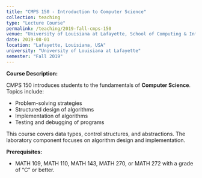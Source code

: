 ```yaml
---
title: "CMPS 150 - Introduction to Computer Science"
collection: teaching
type: "Lecture Course"
permalink: /teaching/2019-fall-cmps-150
venue: "University of Louisiana at Lafayette, School of Computing & Informatics"
date: 2019-08-01
location: "Lafayette, Louisiana, USA"
university: "University of Louisiana at Lafayette"
semester: "Fall 2019"
---
```

**Course Description:**

CMPS 150 introduces students to the fundamentals of **Computer Science**. Topics include:
- Problem-solving strategies
- Structured design of algorithms
- Implementation of algorithms
- Testing and debugging of programs

This course covers data types, control structures, and abstractions. The laboratory component focuses on algorithm design and implementation.

**Prerequisites:**
- MATH 109, MATH 110, MATH 143, MATH 270, or MATH 272 with a grade of “C” or better.
